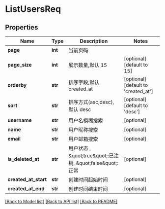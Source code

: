 # ListUsersReq

## Properties
Name | Type | Description | Notes
------------ | ------------- | ------------- | -------------
**page** | **int** |  当前页码 | 
**page_size** | **int** |  展示数量,默认 15 | [optional] [default to 15]
**orderby** | **str** |  排序字段,默认 created_at | [optional] [default to 'created_at']
**sort** | **str** |  排序方式(asc,desc), 默认 desc | [optional] [default to 'desc']
**username** | **str** |  用户名模糊搜索 | [optional] 
**name** | **str** |  用户昵称搜索 | [optional] 
**email** | **str** |  用户邮箱搜索 | [optional] 
**is_deleted_at** | **str** |  用户状态 , \&quot;true\&quot;:已注销, \&quot;false\&quot;:正常 | [optional] 
**created_at_start** | **str** |  创建时间起始时间 | [optional] 
**created_at_end** | **str** |  创建时间结束时间 | [optional] 

[[Back to Model list]](../README.md#documentation-for-models) [[Back to API list]](../README.md#documentation-for-api-endpoints) [[Back to README]](../README.md)

